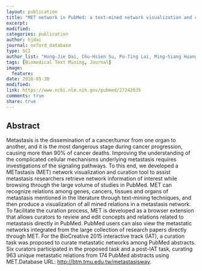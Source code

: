 ```yaml
---
layout: publication
title: "MET network in PubMed: a text-mined network visualization and curation system"
excerpt:
modified:
categories: publication
author: hjdai
journal: oxford_database
type: SCI
author_list: "Hong-Jie Dai, Chu-Hsien Su, Po-Ting Lai, Ming-Siang Huang, Jitendra Jonnagaddala, Toni Rose Jue, Shruti Rao, Hui-Jou Chou, Marija Milacic, Onkar Singh, Shabbir Syed-Abdul, Wen-Lian Hsu"
tags: [Biomedical Text Mining, Journal]
image:
  feature:
date: 2016-05-30
modified: 
link: https://www.ncbi.nlm.nih.gov/pubmed/27242035
comments: true
share: true
---
```


## Abstract

Metastasis is the dissemination of a cancer/tumor from one organ to another, and it is the most dangerous stage during cancer progression, causing more than 90% of cancer deaths. Improving the understanding of the complicated cellular mechanisms underlying metastasis requires investigations of the signaling pathways. To this end, we developed a METastasis (MET) network visualization and curation tool to assist metastasis researchers retrieve network information of interest while browsing through the large volume of studies in PubMed. MET can recognize relations among genes, cancers, tissues and organs of metastasis mentioned in the literature through text-mining techniques, and then produce a visualization of all mined relations in a metastasis network. To facilitate the curation process, MET is developed as a browser extension that allows curators to review and edit concepts and relations related to metastasis directly in PubMed. PubMed users can also view the metastatic networks integrated from the large collection of research papers directly through MET. For the BioCreative 2015 interactive track (IAT), a curation task was proposed to curate metastatic networks among PubMed abstracts. Six curators participated in the proposed task and a post-IAT task, curating 963 unique metastatic relations from 174 PubMed abstracts using MET.Database URL: http://btm.tmu.edu.tw/metastasisway.